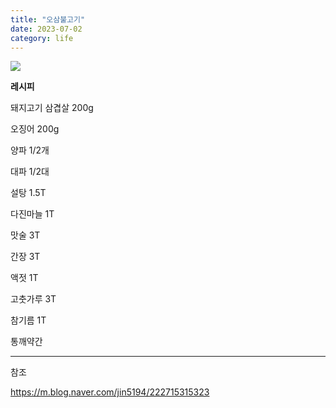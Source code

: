 ```yaml
---
title: "오삼불고기"
date: 2023-07-02
category: life
---
```


![](/storage/20230702214223329052.jpg)

**레시피**

돼지고기 삼겹살 200g

오징어 200g

양파 1/2개

대파 1/2대

설탕 1.5T

다진마늘 1T

맛술 3T

간장 3T

액젓 1T

고춧가루 3T

참기름 1T

통깨약간

---

참조

<https://m.blog.naver.com/jin5194/222715315323>
